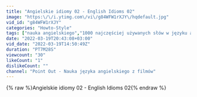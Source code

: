 ```yaml
---
title: "Angielskie idiomy 02 - English Idioms 02"
image: "https:\/\/i.ytimg.com\/vi\/g84WFW1rXJY\/hqdefault.jpg"
vid_id: "g84WFW1rXJY"
categories: "Howto-Style"
tags: ["nauka angielskiego","1000 najczęściej używanych słów w języku angielskim","kurs języka angielskiego"]
date: "2022-03-19T20:43:08+03:00"
vid_date: "2022-03-19T14:50:49Z"
duration: "PT7M28S"
viewcount: "30"
likeCount: "1"
dislikeCount: ""
channel: "Point Out - Nauka języka angielskiego z filmów"
---
```

{% raw %}Angielskie idiomy 02 - English Idioms 02{% endraw %}
